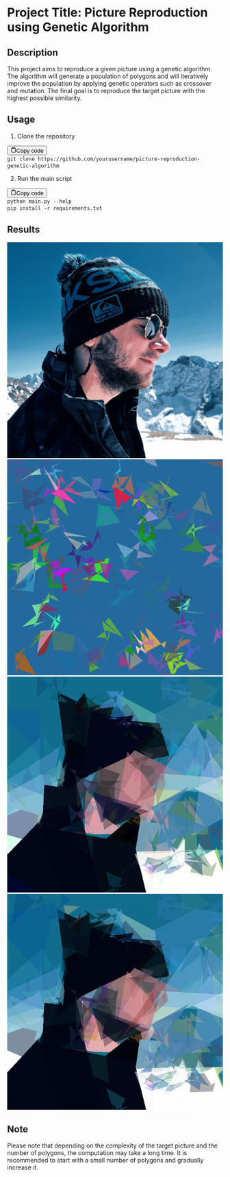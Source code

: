 Project Title: Picture Reproduction using Genetic Algorithm
===========================================================

Description
-----------

This project aims to reproduce a given picture using a genetic algorithm. The algorithm will generate a population of polygons and will iteratively improve the population by applying genetic operators such as crossover and mutation. The final goal is to reproduce the target picture with the highest possible similarity.

Usage
-----

1.  Clone the repository

<pre><div class="bg-black mb-4 rounded-md"><div class="flex items-center relative text-gray-200 bg-gray-800 px-4 py-2 text-xs font-sans"><button class="flex ml-auto gap-2"><svg stroke="currentColor" fill="none" stroke-width="2" viewBox="0 0 24 24" stroke-linecap="round" stroke-linejoin="round" class="h-4 w-4" height="1em" width="1em" xmlns="http://www.w3.org/2000/svg"><path d="M16 4h2a2 2 0 0 1 2 2v14a2 2 0 0 1-2 2H6a2 2 0 0 1-2-2V6a2 2 0 0 1 2-2h2"></path><rect x="8" y="2" width="8" height="4" rx="1" ry="1"></rect></svg>Copy code</button></div><div class="p-4 overflow-y-auto"><code class="!whitespace-pre-wrap hljs language-bash">git <span class="hljs-built_in">clone</span> https://github.com/yourusername/picture-reproduction-genetic-algorithm
</code></div></div></pre>

2.  Run the main script

<pre><div class="bg-black mb-4 rounded-md"><div class="flex items-center relative text-gray-200 bg-gray-800 px-4 py-2 text-xs font-sans"><button class="flex ml-auto gap-2"><svg stroke="currentColor" fill="none" stroke-width="2" viewBox="0 0 24 24" stroke-linecap="round" stroke-linejoin="round" class="h-4 w-4" height="1em" width="1em" xmlns="http://www.w3.org/2000/svg"><path d="M16 4h2a2 2 0 0 1 2 2v14a2 2 0 0 1-2 2H6a2 2 0 0 1-2-2V6a2 2 0 0 1 2-2h2"></path><rect x="8" y="2" width="8" height="4" rx="1" ry="1"></rect></svg>Copy code</button></div><div class="p-4 overflow-y-auto"><code class="!whitespace-pre-wrap hljs language-css">python <span class="hljs-selector-tag">main</span><span class="hljs-selector-class">.py</span> <span class="hljs-attr">--help</span>
pip <span class="hljs-built_in">install</span> <span class="hljs-attr">-r</span> <span class="hljs-selector-tag">requirements.txt</span>
</code></div></div></pre>


Results
-------

<!-- display assets/img.jpg :-->
[![assets/img.jpg](assets/img.jpg)](assets/img.jpg)
[![assets/drawing_00001.png](assets/drawing_00001.png)](assets/drawing_00001.png)
[![assets/drawing_01000.png](assets/drawing_01000.png)](assets/drawing_01000.png)
[![assets/drawing_02000.png](assets/drawing_02000.png)](assets/drawing_02000.png)


Note
----

Please note that depending on the complexity of the target picture and the number of polygons, the computation may take a long time. It is recommended to start with a small number of polygons and gradually increase it.